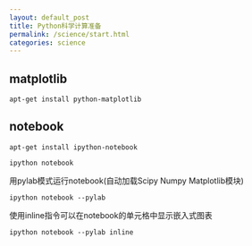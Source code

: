 ```yaml
---
layout: default_post
title: Python科学计算准备
permalink: /science/start.html
categories: science
---
```


matplotlib
----------

`apt-get install python-matplotlib`


notebook
-------
`apt-get install ipython-notebook`

`ipython notebook`

用pylab模式运行notebook(自动加载Scipy Numpy Matplotlib模块)

`ipython notebook --pylab`

使用inline指令可以在notebook的单元格中显示嵌入式图表

`ipython notebook --pylab inline`

